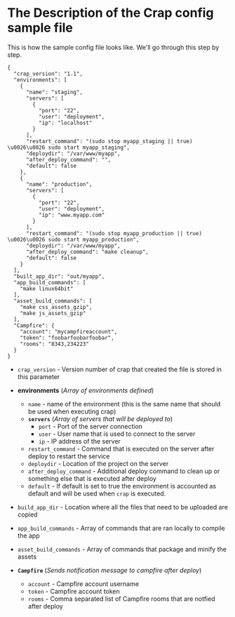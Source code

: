 # The Description of the Crap config sample file 

This is how the sample config file looks like. We'll go through this step by step.

```
{
  "crap_version": "1.1",
  "environments": [
    {
      "name": "staging",
      "servers": [
        {
          "port": "22",
          "user": "deployment",
          "ip": "localhost"
        }
      ],
      "restart_command": "(sudo stop myapp_staging || true) \u0026\u0026 sudo start myapp_staging",
      "deploydir": "/var/www/myapp",
      "after_deploy_command": "",
      "default": false
    },
    {
      "name": "production",
      "servers": [
        {
          "port": "22",
          "user": "deployment",
          "ip": "www.myapp.com"
        }
      ],
      "restart_command": "(sudo stop myapp_production || true) \u0026\u0026 sudo start myapp_production",
      "deploydir": "/var/www/myapp",
      "after_deploy_command": "make cleanup",
      "default": false
    }
  ],
  "built_app_dir": "out/myapp",
  "app_build_commands": [
    "make linux64bit"
  ],
  "asset_build_commands": [
    "make css_assets_gzip",
    "make js_assets_gzip"
  ],
  "Campfire": {
    "account": "mycampfireaccount",
    "token": "foobarfoobarfoobar",
    "rooms": "8343,234223"
  }
}
```

- `crap_version` - Version number of crap that created the file is stored in this parameter

- **environments**
(_Array of environments defined_)
  - `name` - name of the environment (this is the same name that should be used when executing crap)
  - **`servers`**
(_Array of servers that will be deployed to_)
    - `port` - Port of the server connection
    - `user` - User name that is used to connect to the server
    - `ip` - IP address of the server
  - `restart_command` - Command that is executed on the server after deploy to restart the service
  - `deploydir` - Location of the project on the server
  - `after_deploy_command` - Additional deploy command to clean up or something else that is executed after deploy
  - `default` - If default is set to true the environment is accounted as default and will be used when `crap` is executed.

- `build_app_dir` - Location where all the files that need to be uploaded are copied
- `app_build_commands` - Array of commands that are ran locally to compile the app
- `asset_build_commands` - Array of commands that package and minify the assets

- **`Campfire`**
(_Sends notification message to campfire after deploy_)
  - `account` - Campfire account username
  - `token` - Campfire account token
  - `rooms` - Comma separated list of Campfire rooms that are notfied after deploy

